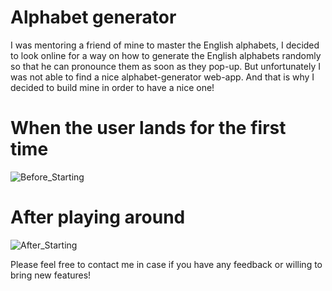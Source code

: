 # Alphabet generator

I was mentoring a friend of mine to master the English alphabets, I decided to look online for a way on how to generate the English alphabets randomly so that he can pronounce them as soon as they pop-up. But unfortunately I was not able to find a nice alphabet-generator web-app. And that is why I decided to build mine in order to have a nice one!

# When the user lands for the first time
![Before_Starting](https://user-images.githubusercontent.com/55353396/126914056-d9d657f4-a025-4ac9-9aac-d33f44f1e975.png)

# After playing around
![After_Starting](https://user-images.githubusercontent.com/55353396/126914054-f0da2b7f-7611-4be1-b0db-51956a5621b4.png)




Please feel free to contact me in case if you have any feedback or willing to bring new features!
